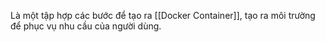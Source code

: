 Là một tập hợp các bước để tạo ra [[Docker Container]], tạo ra môi trường để phục vụ nhu cầu của người dùng.


